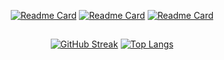 
<section align='center'>

[![Readme Card](https://github-readme-stats.vercel.app/api/pin/?username=Ghostik-gh&repo=robots-sim&theme=react)](https://github.com/anuraghazra/github-readme-stats)
[![Readme Card](https://github-readme-stats.vercel.app/api/pin/?username=Ghostik-gh&repo=portfolio&theme=react)](https://github.com/anuraghazra/github-readme-stats)
[![Readme Card](https://github-readme-stats.vercel.app/api/pin/?username=Ghostik-gh&repo=API&theme=react)](https://github.com/anuraghazra/github-readme-stats) 

#

[![GitHub Streak](https://github-readme-streak-stats.herokuapp.com?user=Ghostik-gh&theme=react)](https://git.io/streak-stats)    [![Top Langs](https://github-readme-stats.vercel.app/api/top-langs/?username=Ghostik-gh&layout=compact&theme=react)](https://github.com/anuraghazra/github-readme-stats)

</section>

<!--
**Ghostik-gh/Ghostik-gh** is a ✨ _special_ ✨ repository because its `README.md` (this file) appears on your GitHub profile.

Here are some ideas to get you started:

- 🔭 I’m currently working on ...
- 🌱 I’m currently learning ...
- 👯 I’m looking to collaborate on ...
- 🤔 I’m looking for help with ...
- 💬 Ask me about ...
- 📫 How to reach me: ...
- 😄 Pronouns: ...
- ⚡ Fun fact: ...
-->
